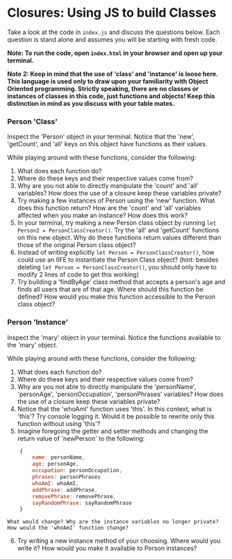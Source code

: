 # Closures: Using JS to build Classes

Take a look at the code in `index.js` and discuss the questions below. Each question is stand alone and assumes you will be starting with fresh code. 

**Note: To run the code, open `index.html` in your browser and open up your terminal.**

**Note 2: Keep in mind that the use of 'class' and 'instance' is loose here. This language is used only to draw upon your familiarity with Object Oriented programming. Strictly speaking, there are no classes or instances of classes in this code, just functions and objects! Keep this distinction in mind as you discuss with your table mates.**

### Person 'Class'

Inspect the 'Person' object in your terminal. Notice that the 'new', 'getCount', and 'all' keys on this object have functions as their values. 

While playing around with these functions, consider the following:

1. What does each function do?
2. Where do these keys and their respective values come from?
3. Why are you not able to directly manipulate the 'count' and 'all' variables? How does the use of a closure keep these variables private?
4. Try making a few instances of Person using the 'new' function. What does this function return? How are the 'count' and 'all' variables affected when you make an instance? How does this work?
5. In your terminal, try making a new Person class object by running `let Person2 = PersonClassCreator()`. Try the 'all' and 'getCount' functions on this new object. Why do these functions return values different than those of the original Person class object?
6. Instead of writing explicitly `let Person = PersonClassCreator()`, how could use an IIFE to instantiate the Person Class object? (hint: besides deleting `let Person = PersonClassCreator()`, you should only have to modify 2 lines of code to get this working)
7. Try building a 'findByAge' class method that accepts a person's age and finds all users that are of that age. Where should this function be defined? How would you make this function accessible to the Person class object?

### Person 'Instance'

Inspect the 'mary' object in your terminal. Notice the functions available to the 'mary' object. 

While playing around with these functions, consider the following:

1. What does each function do?
2. Where do these keys and their respective values come from?
3. Why are you not able to directly manipulate the 'personName', 'personAge', 'personOccupation', 'personPhrases' variables? How does the use of a closure keep these variables private?
4. Notice that the 'whoAmI' function uses 'this'. In this context, what is 'this'? Try console logging it. Would it be possible to rewrite only this function without using 'this'?
5. Imagine foregoing the getter and setter methods and changing the return value of 'newPerson' to the following: 
```Javascript
    {
        name: personName,
        age: personAge,
        occupation: personOccupation,
        phrases: personPhrases
        whoAmI: whoAmI,
        addPhrase: addPhrase,
        removePhrase: removePhrase,
        sayRandomPhrase: sayRandomPhrase
    }
```
    What would change? Why are the instance variables no longer private? How would the 'whoAmI' function change?
6. Try writing a new instance method of your choosing. Where would you write it? How would you make it available to Person instances? 
